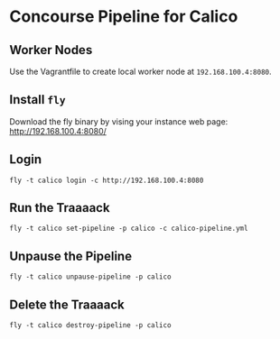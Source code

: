 # Concourse Pipeline for Calico

## Worker Nodes

Use the Vagrantfile to create local worker node at `192.168.100.4:8080`.

## Install `fly`

Download the fly binary by vising your instance web page: http://192.168.100.4:8080/

## Login

```
fly -t calico login -c http://192.168.100.4:8080
```

## Run the Traaaack

```
fly -t calico set-pipeline -p calico -c calico-pipeline.yml
```

## Unpause the Pipeline

```
fly -t calico unpause-pipeline -p calico
```

## Delete the Traaaack

```
fly -t calico destroy-pipeline -p calico
```
